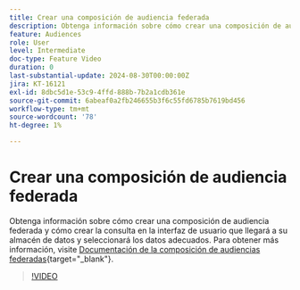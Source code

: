 ```yaml
---
title: Crear una composición de audiencia federada
description: Obtenga información sobre cómo crear una composición de audiencia federada y cómo crear la consulta en la interfaz de usuario que llegará a su almacén de datos y seleccionará los datos adecuados.
feature: Audiences
role: User
level: Intermediate
doc-type: Feature Video
duration: 0
last-substantial-update: 2024-08-30T00:00:00Z
jira: KT-16121
exl-id: 8dbc5d1e-53c9-4ffd-888b-7b2a1cdb361e
source-git-commit: 6abeaf0a2fb246655b3f6c55fd6785b7619bd456
workflow-type: tm+mt
source-wordcount: '78'
ht-degree: 1%

---
```


# Crear una composición de audiencia federada

Obtenga información sobre cómo crear una composición de audiencia federada y cómo crear la consulta en la interfaz de usuario que llegará a su almacén de datos y seleccionará los datos adecuados. Para obtener más información, visite [Documentación de la composición de audiencias federadas](https://experienceleague.adobe.com/es/docs/federated-audience-composition/using/home){target="_blank"}.

>[!VIDEO](https://video.tv.adobe.com/v/3448581/?learn=on&enablevpops&captions=spa)
